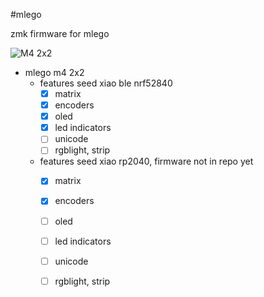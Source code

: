 #mlego

zmk firmware for mlego

![M4 2x2](https://i.imgur.com/OLo1Bq0.jpg)

- mlego m4 2x2
  - features seed xiao ble nrf52840
    - [x] matrix
    - [x] encoders
    - [x] oled
    - [x] led indicators
    - [ ] unicode
    - [ ] rgblight, strip
  - features seed xiao rp2040, firmware not in repo yet
    - [x] matrix
    - [x] encoders
    - [ ] oled
    - [ ] led indicators
    - [ ] unicode
    - [ ] rgblight, strip

